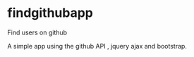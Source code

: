 # findgithubapp

Find users on github
 
 A simple app using the github API , jquery ajax and bootstrap.
